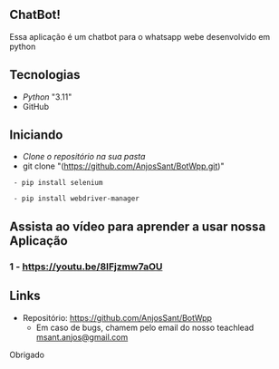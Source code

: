 


## ChatBot!
Essa aplicação é um chatbot para o whatsapp webe desenvolvido em python 

## Tecnologias 
- *Python* "3.11"
- GitHub 

## Iniciando

- *Clone o repositório na sua pasta*
- git clone "(https://github.com/AnjosSant/BotWpp.git)"

```
 - pip install selenium
```
```
 - pip install webdriver-manager
```

 ## Assista ao vídeo para aprender a usar nossa Aplicação

### 1 - https://youtu.be/8IFjzmw7aOU



## Links
  - Repositório: https://github.com/AnjosSant/BotWpp
    - Em caso de bugs, chamem pelo email do nosso teachlead msant.anjos@gmail.com


  

Obrigado

